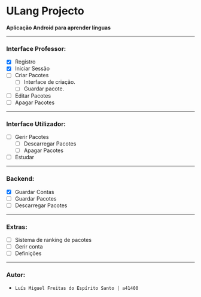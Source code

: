 # ULang Projecto

**Aplicação Android para aprender línguas**

---

### Interface Professor:
 - [X] Registro
 - [X] Iniciar Sessão
 - [ ] Criar Pacotes
    - [ ] Interface de criação.
    - [ ] Guardar pacote.
 - [ ] Editar Pacotes
 - [ ] Apagar Pacotes

---

### Interface Utilizador:
 - [ ] Gerir Pacotes
     - [ ] Descarregar Pacotes
     - [ ] Apagar Pacotes
 - [ ] Estudar

---

### Backend:
 - [X] Guardar Contas
 - [ ] Guardar Pacotes
 - [ ] Descarregar Pacotes

---

### Extras:

- [ ] Sistema de ranking de pacotes
- [ ] Gerir conta
- [ ] Definições

---

### Autor:

- ```Luís Miguel Freitas do Espírito Santo | a41400 ```
